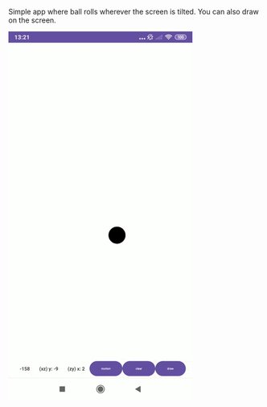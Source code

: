 Simple app where ball rolls wherever the screen is tilted. You can also draw on the screen. 

![View](https://github.com/MaoSada0/sensorApp/blob/master/giff.gif)
